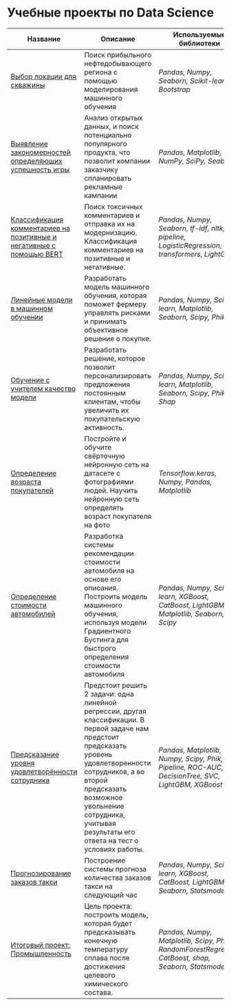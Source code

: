 # Учебные проекты по Data Science
| Название | Описание | Используемые библиотеки |
| --- | --- | --- |
| [Выбор локации для скважины](https://github.com/lodygin-mikhail/yandex-practicum-data-scientist/tree/main/Well%20location) | Поиск прибыльного нефтедобывающего региона с помощью моделирования машинного обучения | *Pandas, Numpy, Seaborn, Scikit-learn, Bootstrap* |
| [Выявление закономерностей определяющих успешность игры](https://github.com/lodygin-mikhail/yandex-practicum-data-scientist/tree/main/Video%20game%20analytics) | Анализ открытых данных, и поиск потенциально популярного продукта, что позволит компании заказчику спланировать рекламные кампании | *Pandas, Matplotlib, NumPy, SciPy, Seaborn* |
| [Классификация комментариев на позитивные и негативные с помощью BERT](https://github.com/lodygin-mikhail/yandex-practicum-data-scientist/tree/main/Text%20analysis) | Поиск токсичных комментариев и отправка их на модернизацию. Классификация комментариев на позитивные и негативные. | *Pandas, Numpy, Seaborn, tf-idf, nltk, pipeline, LogisticRegression, transformers, LightGBM* |
| [Линейные модели в машинном обучении](https://github.com/lodygin-mikhail/yandex-practicum-data-scientist/tree/main/Linear%20ML%20models) | Разработать модель машинного обучения, которая поможет фермеру управлять рисками и принимать объективное решение о покупке.  | *Pandas, Numpy, Scikit-learn, Matplotlib, Seaborn, Scipy, Phik* |
| [Обучение с учителем качество модели](https://github.com/lodygin-mikhail/yandex-practicum-data-scientist/tree/main/Supervised%20learning%2C%20model%20quality) | Разработать решение, которое позволит персонализировать предложения постоянным клиентам, чтобы увеличить их покупательскую активность. | *Pandas, Numpy, Scikit-learn, Matplotlib, Seaborn, Scipy, Phik, Shap* |
| [Определение возраста покупателей](https://github.com/lodygin-mikhail/yandex-practicum-data-scientist/tree/main/Customer%20age%20prediction) | Постройте и обучите свёрточную нейронную сеть на датасете с фотографиями людей. Научить нейронную сеть определять возраст покупателя на фото | *Tensorflow.keras, Numpy, Pandas, Matplotlib* |
| [Определение стоимости автомобилей](https://github.com/lodygin-mikhail/yandex-practicum-data-scientist/tree/main/Car%20cost%20estimation) | Разработка системы рекомендации стоимости автомобиля на основе его описания. Построить модель машинного обучения, используя модели Градиентного Бустинга для быстрого определения стоимости автомобиля | *Pandas, Numpy, Scikit-learn, XGBoost, CatBoost, LightGBM, Matplotlib, Seaborn, Scipy* |
| [Предсказание уровня удовлетворённости сотрудника](https://github.com/lodygin-mikhail/yandex-practicum-data-scientist/tree/main/HR%20analytics) | Предстоит решить 2 задачи: одна линейной регрессии, другая классификации. В первой задаче нам предстоит предсказать уровень удовлетворенности сотрудников, а во второй предсказать возможное увольнение сотрудника, учитывая результаты его ответа на тест о условиях работы.| *Pandas, Matplotlib, Numpy, Scipy, Phik, Pipeline, ROC-AUC, DecisionTree, SVC, LightGBM, XGBoost* |
| [Прогнозирование заказов такси](https://github.com/lodygin-mikhail/yandex-practicum-data-scientist/tree/main/Taxi%20demand%20prediction) | Построение системы прогноза количества заказов такси на следующий час | *Pandas, Numpy, Scikit-learn, XGBoost, CatBoost, LightGBM, Seaborn, Statsmodels* |
| [Итоговый проект: Промышленность](https://github.com/lodygin-mikhail/yandex-practicum-data-scientist/tree/main/Energy%20consumption%20optimization%20for%20steel%20processing) | Цель проекта: построить модель, которая будет предсказывать конечную температуру сплава после достижения целевого химического состава. | *Pandas, Numpy, Matplotlib, Scipy, Phik, RandomForestRegressor, CatBoost, shap, Seaborn, Statsmodels* |